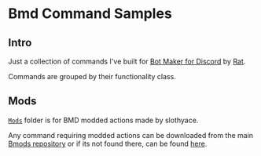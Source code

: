 # Bmd Command Samples
## Intro
Just a collection of commands I've built for [Bot Maker for Discord](https://store.steampowered.com/app/2592170/Bot_Maker_For_Discord/) by [Rat](https://github.com/RatWasHere).

Commands are grouped by their functionality class.
## Mods
[`Mods`](https://github.com/slothyace/BCS/tree/main/Mods) folder is for BMD modded actions made by slothyace.

Any command requiring modded actions can be downloaded from the main [Bmods repository](https://github.com/RatWasHere/bmods) or if its not found there, can be found [here](https://github.com/slothyace/BCS/tree/main/Mods).
